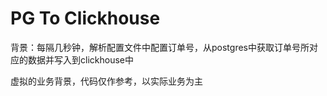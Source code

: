 # PG To Clickhouse

背景：每隔几秒钟，解析配置文件中配置订单号，从postgres中获取订单号所对应的数据并写入到clickhouse中

虚拟的业务背景，代码仅作参考，以实际业务为主
